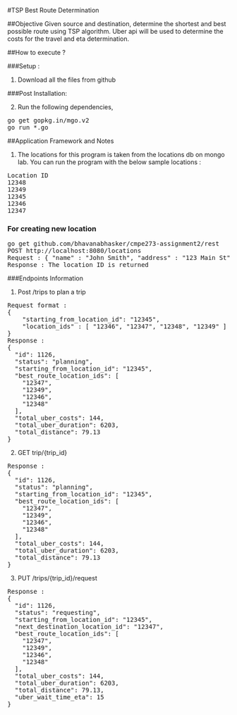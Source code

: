 #TSP Best Route Determination 

##Objective 
Given source and destination, determine the shortest and best possible route using TSP algorithm.
Uber api will be used to determine the costs for the travel and eta determination.

##How to execute ?

###Setup : 

1. Download all the files from github

###Post Installation:

2. Run the following dependencies,
<pre>
go get gopkg.in/mgo.v2
go run *.go
</pre> 

##Application Framework and Notes 

1. The locations for this program is taken from the locations db on mongo lab.
You can run the program with the below sample locations :
<pre>
Location ID
12348
12349
12345
12346
12347
</pre> 

### For creating new location 
<pre>
go get github.com/bhavanabhasker/cmpe273-assignment2/rest
POST http://localhost:8080/locations
Request : { "name" : "John Smith", "address" : "123 Main St", "city" : "San Francisco", "state" : "CA", "zip" : "94113" }
Response : The location ID is returned 
</pre>

###Endpoints Information 

1. Post /trips to plan a trip 
<pre>
Request format : 
{
    "starting_from_location_id": "12345",
    "location_ids" : [ "12346", "12347", "12348", "12349" ] 
}
Response :
{
  "id": 1126,
  "status": "planning",
  "starting_from_location_id": "12345",
  "best_route_location_ids": [
    "12347",
    "12349",
    "12346",
    "12348"
  ],
  "total_uber_costs": 144,
  "total_uber_duration": 6203,
  "total_distance": 79.13
}
</pre>


2. GET trip/{trip_id}
<pre>
Response :
{
  "id": 1126,
  "status": "planning",
  "starting_from_location_id": "12345",
  "best_route_location_ids": [
    "12347",
    "12349",
    "12346",
    "12348"
  ],
  "total_uber_costs": 144,
  "total_uber_duration": 6203,
  "total_distance": 79.13
}
</pre>


3. PUT  /trips/{trip_id}/request
<pre>
Response : 
{
  "id": 1126,
  "status": "requesting",
  "starting_from_location_id": "12345",
  "next_destination_location_id": "12347",
  "best_route_location_ids": [
    "12347",
    "12349",
    "12346",
    "12348"
  ],
  "total_uber_costs": 144,
  "total_uber_duration": 6203,
  "total_distance": 79.13,
  "uber_wait_time_eta": 15
}
</pre>




 




                

 



